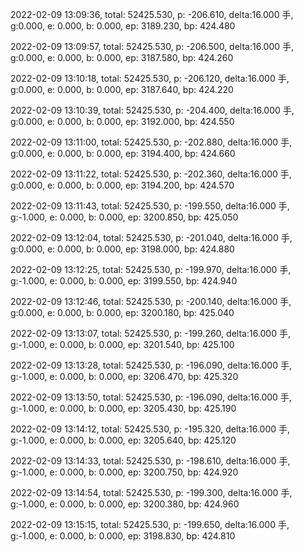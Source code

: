 2022-02-09 13:09:36, total: 52425.530, p: -206.610, delta:16.000 手, g:0.000, e: 0.000, b: 0.000, ep: 3189.230, bp: 424.480

2022-02-09 13:09:57, total: 52425.530, p: -206.500, delta:16.000 手, g:0.000, e: 0.000, b: 0.000, ep: 3187.580, bp: 424.260

2022-02-09 13:10:18, total: 52425.530, p: -206.120, delta:16.000 手, g:0.000, e: 0.000, b: 0.000, ep: 3187.640, bp: 424.220

2022-02-09 13:10:39, total: 52425.530, p: -204.400, delta:16.000 手, g:0.000, e: 0.000, b: 0.000, ep: 3192.000, bp: 424.550

2022-02-09 13:11:00, total: 52425.530, p: -202.880, delta:16.000 手, g:0.000, e: 0.000, b: 0.000, ep: 3194.400, bp: 424.660

2022-02-09 13:11:22, total: 52425.530, p: -202.360, delta:16.000 手, g:0.000, e: 0.000, b: 0.000, ep: 3194.200, bp: 424.570

2022-02-09 13:11:43, total: 52425.530, p: -199.550, delta:16.000 手, g:-1.000, e: 0.000, b: 0.000, ep: 3200.850, bp: 425.050

2022-02-09 13:12:04, total: 52425.530, p: -201.040, delta:16.000 手, g:0.000, e: 0.000, b: 0.000, ep: 3198.000, bp: 424.880

2022-02-09 13:12:25, total: 52425.530, p: -199.970, delta:16.000 手, g:-1.000, e: 0.000, b: 0.000, ep: 3199.550, bp: 424.940

2022-02-09 13:12:46, total: 52425.530, p: -200.140, delta:16.000 手, g:0.000, e: 0.000, b: 0.000, ep: 3200.180, bp: 425.040

2022-02-09 13:13:07, total: 52425.530, p: -199.260, delta:16.000 手, g:-1.000, e: 0.000, b: 0.000, ep: 3201.540, bp: 425.100

2022-02-09 13:13:28, total: 52425.530, p: -196.090, delta:16.000 手, g:-1.000, e: 0.000, b: 0.000, ep: 3206.470, bp: 425.320

2022-02-09 13:13:50, total: 52425.530, p: -196.090, delta:16.000 手, g:-1.000, e: 0.000, b: 0.000, ep: 3205.430, bp: 425.190

2022-02-09 13:14:12, total: 52425.530, p: -195.320, delta:16.000 手, g:-1.000, e: 0.000, b: 0.000, ep: 3205.640, bp: 425.120

2022-02-09 13:14:33, total: 52425.530, p: -198.610, delta:16.000 手, g:-1.000, e: 0.000, b: 0.000, ep: 3200.750, bp: 424.920

2022-02-09 13:14:54, total: 52425.530, p: -199.300, delta:16.000 手, g:-1.000, e: 0.000, b: 0.000, ep: 3200.380, bp: 424.960

2022-02-09 13:15:15, total: 52425.530, p: -199.650, delta:16.000 手, g:-1.000, e: 0.000, b: 0.000, ep: 3198.830, bp: 424.810